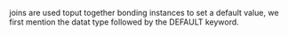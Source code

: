 joins are used toput together bonding instances
to set a default value, we first mention the datat type followed by the DEFAULT keyword.
